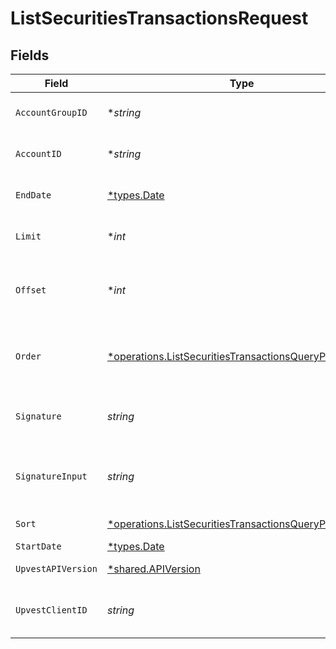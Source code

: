 # ListSecuritiesTransactionsRequest


## Fields

| Field                                                                                                                                | Type                                                                                                                                 | Required                                                                                                                             | Description                                                                                                                          | Example                                                                                                                              |
| ------------------------------------------------------------------------------------------------------------------------------------ | ------------------------------------------------------------------------------------------------------------------------------------ | ------------------------------------------------------------------------------------------------------------------------------------ | ------------------------------------------------------------------------------------------------------------------------------------ | ------------------------------------------------------------------------------------------------------------------------------------ |
| `AccountGroupID`                                                                                                                     | **string*                                                                                                                            | :heavy_minus_sign:                                                                                                                   | Filters the list to only show transactions associated with a certain account group ID.                                               |                                                                                                                                      |
| `AccountID`                                                                                                                          | **string*                                                                                                                            | :heavy_minus_sign:                                                                                                                   | Filters the list to only show transactions associated with a certain account ID.                                                     |                                                                                                                                      |
| `EndDate`                                                                                                                            | [*types.Date](../../../types/date.md)                                                                                                | :heavy_minus_sign:                                                                                                                   | N/A                                                                                                                                  | 2023-01-11 00:00:00 +0000 UTC                                                                                                        |
| `Limit`                                                                                                                              | **int*                                                                                                                               | :heavy_minus_sign:                                                                                                                   | Use the `limit` argument to specify the maximum number of items returned.                                                            |                                                                                                                                      |
| `Offset`                                                                                                                             | **int*                                                                                                                               | :heavy_minus_sign:                                                                                                                   | Use the `offset` argument to specify where in the list of results to start when returning items for a particular query.              |                                                                                                                                      |
| `Order`                                                                                                                              | [*operations.ListSecuritiesTransactionsQueryParamOrder](../../../pkg/models/operations/listsecuritiestransactionsqueryparamorder.md) | :heavy_minus_sign:                                                                                                                   | Sort order of the result list if the `sort` parameter is specified. Use `ASC` for ascending or `DESC` for descending sort order.     |                                                                                                                                      |
| `Signature`                                                                                                                          | *string*                                                                                                                             | :heavy_check_mark:                                                                                                                   | https://tools.ietf.org/id/draft-ietf-httpbis-message-signatures-01.html#name-the-signature-http-header                               |                                                                                                                                      |
| `SignatureInput`                                                                                                                     | *string*                                                                                                                             | :heavy_check_mark:                                                                                                                   | https://tools.ietf.org/id/draft-ietf-httpbis-message-signatures-01.html#name-the-signature-input-http-he                             |                                                                                                                                      |
| `Sort`                                                                                                                               | [*operations.ListSecuritiesTransactionsQueryParamSort](../../../pkg/models/operations/listsecuritiestransactionsqueryparamsort.md)   | :heavy_minus_sign:                                                                                                                   | Sort the result by `booking_date`.                                                                                                   |                                                                                                                                      |
| `StartDate`                                                                                                                          | [*types.Date](../../../types/date.md)                                                                                                | :heavy_minus_sign:                                                                                                                   | N/A                                                                                                                                  |                                                                                                                                      |
| `UpvestAPIVersion`                                                                                                                   | [*shared.APIVersion](../../../pkg/models/shared/apiversion.md)                                                                       | :heavy_minus_sign:                                                                                                                   | Upvest API version (Note: Do not include quotation marks)                                                                            | 1                                                                                                                                    |
| `UpvestClientID`                                                                                                                     | *string*                                                                                                                             | :heavy_check_mark:                                                                                                                   | Tenant Client ID                                                                                                                     | ebabcf4d-61c3-4942-875c-e265a7c2d062                                                                                                 |